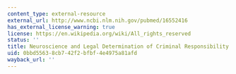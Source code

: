 ```yaml
---
content_type: external-resource
external_url: http://www.ncbi.nlm.nih.gov/pubmed/16552416
has_external_license_warning: true
license: https://en.wikipedia.org/wiki/All_rights_reserved
status: ''
title: Neuroscience and Legal Determination of Criminal Responsibility
uid: 0bbd5563-8cb7-42f2-bfbf-4e4975a81afd
wayback_url: ''
---
```

